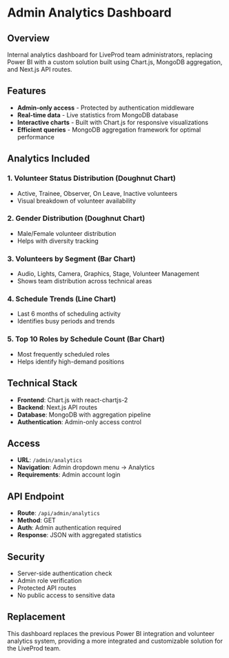 # Admin Analytics Dashboard

## Overview
Internal analytics dashboard for LiveProd team administrators, replacing Power BI with a custom solution built using Chart.js, MongoDB aggregation, and Next.js API routes.

## Features
- **Admin-only access** - Protected by authentication middleware
- **Real-time data** - Live statistics from MongoDB database
- **Interactive charts** - Built with Chart.js for responsive visualizations
- **Efficient queries** - MongoDB aggregation framework for optimal performance

## Analytics Included

### 1. Volunteer Status Distribution (Doughnut Chart)
- Active, Trainee, Observer, On Leave, Inactive volunteers
- Visual breakdown of volunteer availability

### 2. Gender Distribution (Doughnut Chart)
- Male/Female volunteer distribution
- Helps with diversity tracking

### 3. Volunteers by Segment (Bar Chart)
- Audio, Lights, Camera, Graphics, Stage, Volunteer Management
- Shows team distribution across technical areas

### 4. Schedule Trends (Line Chart)
- Last 6 months of scheduling activity
- Identifies busy periods and trends

### 5. Top 10 Roles by Schedule Count (Bar Chart)
- Most frequently scheduled roles
- Helps identify high-demand positions

## Technical Stack
- **Frontend**: Chart.js with react-chartjs-2
- **Backend**: Next.js API routes
- **Database**: MongoDB with aggregation pipeline
- **Authentication**: Admin-only access control

## Access
- **URL**: `/admin/analytics`
- **Navigation**: Admin dropdown menu → Analytics
- **Requirements**: Admin account login

## API Endpoint
- **Route**: `/api/admin/analytics`
- **Method**: GET
- **Auth**: Admin authentication required
- **Response**: JSON with aggregated statistics

## Security
- Server-side authentication check
- Admin role verification
- Protected API routes
- No public access to sensitive data

## Replacement
This dashboard replaces the previous Power BI integration and volunteer analytics system, providing a more integrated and customizable solution for the LiveProd team.